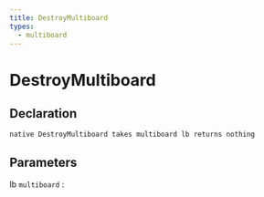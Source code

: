```yaml
---
title: DestroyMultiboard
types:
  - multiboard
---
```


# DestroyMultiboard

## Declaration

```jass
native DestroyMultiboard takes multiboard lb returns nothing
```

## Parameters
lb `multiboard`
: 

